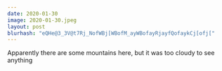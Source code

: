```yaml
---
date: 2020-01-30
image: 2020-01-30.jpeg
layout: post
blurhash: "eQHe@3_3V@t7Rj_NofWBj[WBofM_ayWBofayRjayfQofaykCj[ofj["
---
```


Apparently there are some mountains here, but it was too cloudy to see anything
